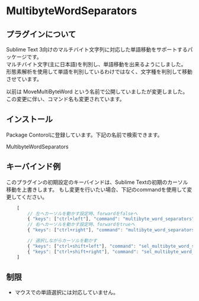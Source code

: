 # MultibyteWordSeparators

プラグインについて
---
Sublime Text 3向けのマルチバイト文字列に対応した単語移動をサポートするパッケージです。  
マルチバイト文字(主に日本語)を判別し、単語移動を出来るようにしました。
形態素解析を使用して単語を判別しているわけではなく、文字種を判別して移動させています。

以前は MoveMultiByteWord という名前で公開していましたが変更しました。この変更に伴い、コマンド名も変更されています。

インストール
---
Package Contorolに登録しています。下記の名前で検索できます。

MultibyteWordSeparators

キーバインド例
---
このプラグインの初期設定のキーバインドは、Sublime Textの初期のカーソル移動を上書きします。
もし変更を行いたい場合、下記のcommandを使用して変更してください。

```javascript
    [
        // 左へカーソルを動かす設定時、forwardをfalseへ
        { "keys": ["ctrl+left"], "command": "multibyte_word_separators", "args": {"forward": false}},
        // 右へカーソルを動かす設定時、forwardをtrueへ
        { "keys": ["ctrl+right"], "command": "multibyte_word_separators", "args": {"forward": true}},

        // 選択しながらカーソルを動かす
        { "keys": ["ctrl+shift+left"], "command": "sel_multibyte_word_separators", "args": {"forward": false}},
        { "keys": ["ctrl+shift+right"], "command": "sel_multibyte_word_separators", "args": {"forward": true}}
    ]
```

制限
---
- マウスでの単語選択には対応していません。
